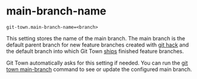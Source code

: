 # main-branch-name

```
git-town.main-branch-name=<branch>
```

This setting stores the name of the main branch. The main branch is the default
parent branch for new feature branches created with
[git hack](../commands/hack.md) and the default branch into which Git Town
[ships](../commands/ship.md) finished feature branches.

Git Town automatically asks for this setting if needed. You can run the
[git town main-branch](../commands/main-branch.md) command to see or update the
configured main branch.
